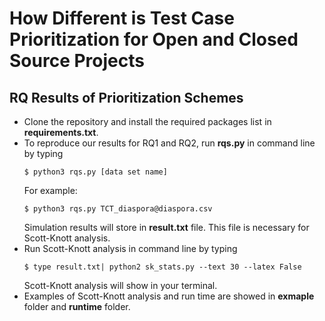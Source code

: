 # How Different is Test Case Prioritization for Open and Closed Source Projects

## RQ Results of Prioritization Schemes

- Clone the repository and install the required packages list in **requirements.txt**.
- To reproduce our results for RQ1 and RQ2, run **rqs.py** in command line by typing
  ```
  $ python3 rqs.py [data set name]
  ```
  For example:
  ```
  $ python3 rqs.py TCT_diaspora@diaspora.csv
  ```
  Simulation results will store in **result.txt** file. This file is necessary for Scott-Knott analysis.
- Run Scott-Knott analysis in command line by typing
  ```
  $ type result.txt| python2 sk_stats.py --text 30 --latex False
  ```
  Scott-Knott analysis will show in your terminal.
- Examples of Scott-Knott analysis and run time are showed in **exmaple** folder and **runtime** folder.
